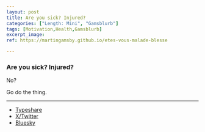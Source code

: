 ```yaml
---
layout: post
title: Are you sick? Injured?
categories: ["Length: Mini", "Gamsblurb"]
tags: [Motivation,Health,Gamsblurb]
excerpt_image: 
ref: https://martingamsby.github.io/etes-vous-malade-blesse

---
```


### **Are you sick? Injured?**

No?

Go do the thing.

---

- [Typeshare](https://typeshare.co/martingamsby/posts/are-you-sick-injured)
- [X/Twitter](https://x.com/Martin_Gamsby/status/1859591612877181094)
- [Bluesky](https://bsky.app/profile/martingamsby.bsky.social/post/3lbhlhasvus2i)

